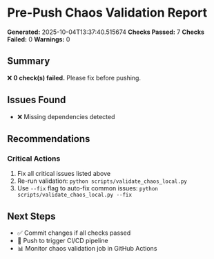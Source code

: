 # Pre-Push Chaos Validation Report

**Generated:** 2025-10-04T13:37:40.515674
**Checks Passed:** 7
**Checks Failed:** 0
**Warnings:** 0

## Summary

❌ **0 check(s) failed.** Please fix before pushing.

## Issues Found

- ❌ Missing dependencies detected

## Recommendations

### Critical Actions

1. Fix all critical issues listed above
2. Re-run validation: `python scripts/validate_chaos_local.py`
3. Use `--fix` flag to auto-fix common issues: `python scripts/validate_chaos_local.py --fix`

## Next Steps

- ✅ Commit changes if all checks passed
- 🚀 Push to trigger CI/CD pipeline
- 📊 Monitor chaos validation job in GitHub Actions
